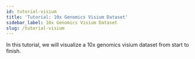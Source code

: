 ```yaml
---
id: tutorial-visium
title: 'Tutorial: 10x Genomics Visium Dataset'
sidebar_label: 10x Genomics Visium Dataset
slug: /tutorial-visium
---
```


In this tutorial, we will visualize a 10x genomics visium dataset from start to finish.